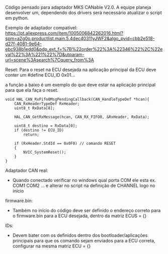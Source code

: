 
Código pensado para adaptador MKS CANable V2.0. A equipe planeja desenvolver um, dependendo dos drivers será necessário atualizar o script em python.

Exemplo de adaptador compatível:
https://pt.aliexpress.com/item/1005006842262016.html?spm=a2g0o.productlist.main.5.4dec40311yJWF2&algo_pvid=cbb2e518-d27f-4081-9e64-ebc938b1edd0&pdp_ext_f=%7B%22order%22%3A%22346%22%2C%22eval%22%3A%221%22%7D&utparam-url=scene%3Asearch%7Cquery_from%3A

Reset:
Para o reset na ECU desejada na aplicação principal da ECU deve conter um #define ECU_ID 0x01...

a função a baixo é um exemplo do que deve estar na aplicação principal para que ela faça o reset.

	void HAL_CAN_RxFifo0MsgPendingCallback(CAN_HandleTypeDef *hcan){
	    CAN_RxHeaderTypeDef RxHeader;
	    uint8_t RxData[8];
	
	    HAL_CAN_GetRxMessage(hcan, CAN_RX_FIFO0, &RxHeader, RxData);
	
	    uint8_t destino = RxData[0];
	    if (destino != ECU_ID)
	        return;
	
	    if (RxHeader.StdId == 0x0F0) // comando RESET
	    {        
	        NVIC_SystemReset();
	    }
	}



Adaptador CAN real:

- Quando conectado verificar no windows qual porta COM ele esta ex. COM1 COM2 ... e alterar no script na definição de CHANNEL logo no início

firmware.bin:

- Também no início do código deve ser definido o endereço correto para o firmware.bin para a ECU desejada, dentro da matriz ECUS = {} 

IDs:

- Devem bater com os definidos dentro dos bootloader/aplicações principais para que os comando sejam enviados para a ECU correta, configurar na mesma matriz ECU = {}
